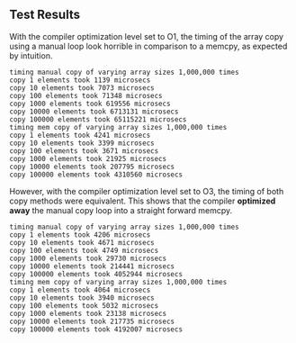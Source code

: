 ## Test Results

With the compiler optimization level set to O1, the timing of the array copy
using a manual loop look horrible in comparison to a memcpy, as expected
by intuition.

	timing manual copy of varying array sizes 1,000,000 times
	copy 1 elements took 1139 microsecs
	copy 10 elements took 7073 microsecs
	copy 100 elements took 71348 microsecs
	copy 1000 elements took 619556 microsecs
	copy 10000 elements took 6713131 microsecs
	copy 100000 elements took 65115221 microsecs
	timing mem copy of varying array sizes 1,000,000 times
	copy 1 elements took 4241 microsecs
	copy 10 elements took 3399 microsecs
	copy 100 elements took 3671 microsecs
	copy 1000 elements took 21925 microsecs
	copy 10000 elements took 207795 microsecs
	copy 100000 elements took 4310560 microsecs

However, with the compiler optimization level set to O3, the timing of both
copy methods were equivalent.  This shows that the compiler **optimized away**
the manual copy loop into a straight forward memcpy.

	timing manual copy of varying array sizes 1,000,000 times
	copy 1 elements took 4206 microsecs
	copy 10 elements took 4671 microsecs
	copy 100 elements took 4749 microsecs
	copy 1000 elements took 29730 microsecs
	copy 10000 elements took 214441 microsecs
	copy 100000 elements took 4052944 microsecs
	timing mem copy of varying array sizes 1,000,000 times
	copy 1 elements took 4064 microsecs
	copy 10 elements took 3940 microsecs
	copy 100 elements took 5032 microsecs
	copy 1000 elements took 23138 microsecs
	copy 10000 elements took 217735 microsecs
	copy 100000 elements took 4192007 microsecs



